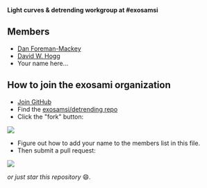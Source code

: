 **Light curves & detrending workgroup at #exosamsi**

Members
-------

* [Dan Foreman-Mackey](https://github.com/dfm)
* [David W. Hogg](https://github.com/davidwhogg)
* Your name here…


How to join the exosami organization
------------------------------------

* [Join GitHub](https://github.com/)
* Find the [exosamsi/detrending repo](https://github.com/exosamsi/detrending)
* Click the "fork" button:

![](https://raw.github.com/exosamsi/detrending/master/fork.png)

* Figure out how to add your name to the members list in this file.
* Then submit a pull request:

![](https://raw.github.com/exosamsi/detrending/master/pull.png)

*or just star this repository* :smile:.
